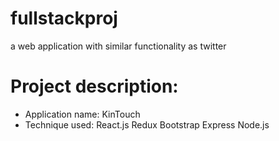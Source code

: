# fullstackproj
a web application with similar functionality as twitter
# Project description:
* Application name: KinTouch
* Technique used: React.js Redux Bootstrap Express Node.js
